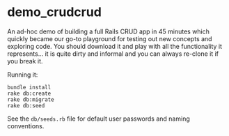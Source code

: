 demo_crudcrud
=============

An ad-hoc demo of building a full Rails CRUD app in 45 minutes which quickly became our go-to playground for testing out new concepts and exploring code.  You should download it and play with all the functionality it represents... it is quite dirty and informal and you can always re-clone it if you break it.

Running it:

```
bundle install
rake db:create
rake db:migrate
rake db:seed
```

See the `db/seeds.rb` file for default user passwords and naming conventions.
